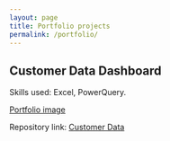 ```yaml
---
layout: page
title: Portfolio projects
permalink: /portfolio/
---
```


## Customer Data Dashboard

Skills used: Excel, PowerQuery.

[Portfolio image](/images/customer-data-portfolio.png)

Repository link: [Customer Data](https://github.com/edwalk/portfolio-customer-data)